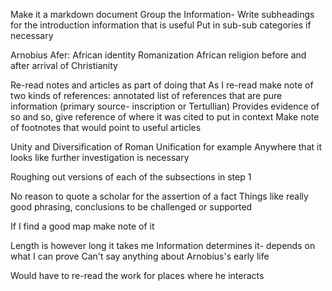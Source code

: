 Make it a markdown document
Group the Information- Write subheadings for the introduction information that is useful
Put in sub-sub categories if necessary

Arnobius Afer: African identity
  Romanization
  African religion before and after arrival of Christianity


Re-read notes and articles as part of doing that
As I re-read make note of two kinds of references:
annotated list of references that are pure information (primary source- inscription or Tertullian)
  Provides evidence of so and so, give reference of where it was cited to put in context
Make note of footnotes that would point to useful articles

Unity and Diversification of Roman Unification for example
Anywhere that it looks like further investigation is necessary

Roughing out versions of each of the subsections in step 1

No reason to quote a scholar for the assertion of a fact
Things like really good phrasing, conclusions to be challenged or supported

If I find a good map make note of it

Length is however long it takes me
Information determines it- depends on what I can prove
Can't say anything about Arnobius's early life

Would have to re-read the work for places where he interacts

